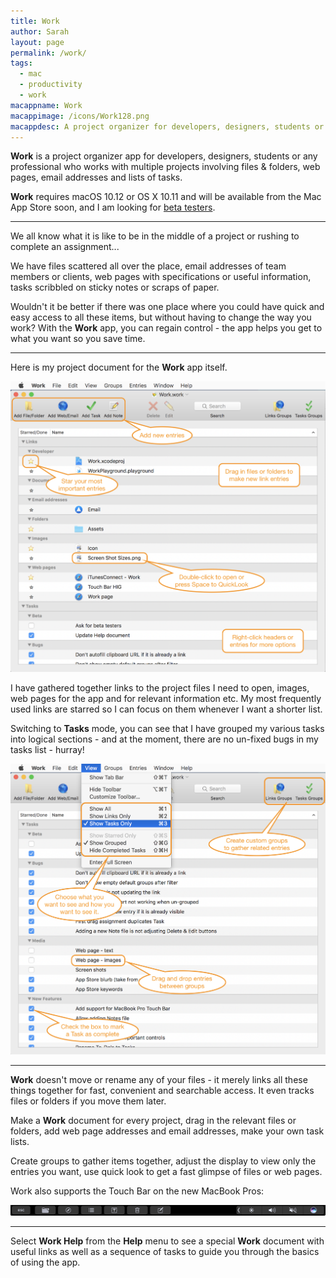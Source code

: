 ```yaml
---
title: Work
author: Sarah
layout: page
permalink: /work/
tags:
  - mac
  - productivity
  - work
macappname: Work
macappimage: /icons/Work128.png
macappdesc: A project organizer for developers, designers, students or any professional who works with multiple projects involving files & folders, web pages, email addresses and lists of tasks.
---
```


**Work** is a project organizer app for developers, designers, students or any professional who works with multiple projects involving files & folders, web pages, email addresses and lists of tasks. 

**Work** requires macOS 10.12 or OS X 10.11 and will be available from the Mac App Store soon, and I am looking for [beta testers][4].

---

We all know what it is like to be in the middle of a project or rushing to complete an assignment...

We have files scattered all over the place, email addresses of team members or clients, web pages with specifications or useful information, tasks scribbled on sticky notes or scraps of paper.

Wouldn't it be better if there was one place where you could have quick and easy access to all these items, but without having to change the way you work? With the **Work** app, you can regain control - the app helps you get to what you want so you save time.

---

Here is my project document for the **Work** app itself.

![Work][1]

I have gathered together links to the project files I need to open, images, web pages for the app and for relevant information etc. My most frequently used links are starred so I can focus on them whenever I want a shorter list.

Switching to **Tasks** mode, you can see that I have grouped my various tasks into logical sections - and at the moment, there are no un-fixed bugs in my tasks list - hurray!

![Work - Tasks][2]

---

**Work** doesn't move or rename any of your files - it merely links all these things together for fast, convenient and searchable access. It even tracks files or folders if you move them later.

Make a **Work** document for every project, drag in the relevant files or folders, add web page addresses and email addresses, make your own task lists.

Create groups to gather items together, adjust the display to view only the entries you want, use quick look to get a fast glimpse of files or web pages.

Work also supports the Touch Bar on the new MacBook Pros:

![Work - TouchBar][3]

---

Select **Work Help** from the **Help** menu to see a special **Work** document with useful links as well as a sequence of tasks to guide you through the basics of using the app.

[1]: /images/Work1_marked.png
[2]: /images/Work2_marked.png
[3]: /images/Work_TB.png
[4]: /2016/11/looking-for-beta-testers/
